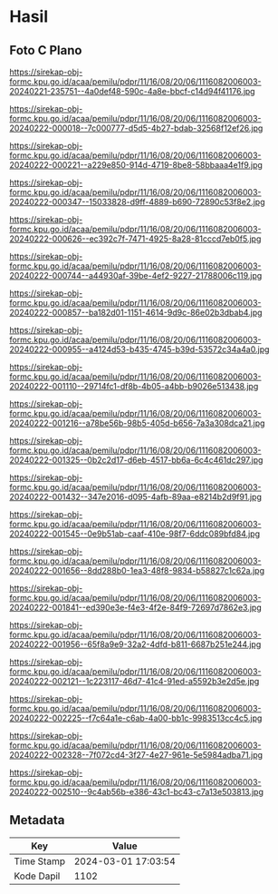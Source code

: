 # Hasil

## Foto C Plano

https://sirekap-obj-formc.kpu.go.id/acaa/pemilu/pdpr/11/16/08/20/06/1116082006003-20240221-235751--4a0def48-590c-4a8e-bbcf-c14d94f41176.jpg

https://sirekap-obj-formc.kpu.go.id/acaa/pemilu/pdpr/11/16/08/20/06/1116082006003-20240222-000018--7c000777-d5d5-4b27-bdab-32568f12ef26.jpg

https://sirekap-obj-formc.kpu.go.id/acaa/pemilu/pdpr/11/16/08/20/06/1116082006003-20240222-000221--a229e850-914d-4719-8be8-58bbaaa4e1f9.jpg

https://sirekap-obj-formc.kpu.go.id/acaa/pemilu/pdpr/11/16/08/20/06/1116082006003-20240222-000347--15033828-d9ff-4889-b690-72890c53f8e2.jpg

https://sirekap-obj-formc.kpu.go.id/acaa/pemilu/pdpr/11/16/08/20/06/1116082006003-20240222-000626--ec392c7f-7471-4925-8a28-81cccd7eb0f5.jpg

https://sirekap-obj-formc.kpu.go.id/acaa/pemilu/pdpr/11/16/08/20/06/1116082006003-20240222-000744--a44930af-39be-4ef2-9227-21788006c119.jpg

https://sirekap-obj-formc.kpu.go.id/acaa/pemilu/pdpr/11/16/08/20/06/1116082006003-20240222-000857--ba182d01-1151-4614-9d9c-86e02b3dbab4.jpg

https://sirekap-obj-formc.kpu.go.id/acaa/pemilu/pdpr/11/16/08/20/06/1116082006003-20240222-000955--a4124d53-b435-4745-b39d-53572c34a4a0.jpg

https://sirekap-obj-formc.kpu.go.id/acaa/pemilu/pdpr/11/16/08/20/06/1116082006003-20240222-001110--29714fc1-df8b-4b05-a4bb-b9026e513438.jpg

https://sirekap-obj-formc.kpu.go.id/acaa/pemilu/pdpr/11/16/08/20/06/1116082006003-20240222-001216--a78be56b-98b5-405d-b656-7a3a308dca21.jpg

https://sirekap-obj-formc.kpu.go.id/acaa/pemilu/pdpr/11/16/08/20/06/1116082006003-20240222-001325--0b2c2d17-d6eb-4517-bb6a-6c4c461dc297.jpg

https://sirekap-obj-formc.kpu.go.id/acaa/pemilu/pdpr/11/16/08/20/06/1116082006003-20240222-001432--347e2016-d095-4afb-89aa-e8214b2d9f91.jpg

https://sirekap-obj-formc.kpu.go.id/acaa/pemilu/pdpr/11/16/08/20/06/1116082006003-20240222-001545--0e9b51ab-caaf-410e-98f7-6ddc089bfd84.jpg

https://sirekap-obj-formc.kpu.go.id/acaa/pemilu/pdpr/11/16/08/20/06/1116082006003-20240222-001656--8dd288b0-1ea3-48f8-9834-b58827c1c62a.jpg

https://sirekap-obj-formc.kpu.go.id/acaa/pemilu/pdpr/11/16/08/20/06/1116082006003-20240222-001841--ed390e3e-f4e3-4f2e-84f9-72697d7862e3.jpg

https://sirekap-obj-formc.kpu.go.id/acaa/pemilu/pdpr/11/16/08/20/06/1116082006003-20240222-001956--65f8a9e9-32a2-4dfd-b811-6687b251e244.jpg

https://sirekap-obj-formc.kpu.go.id/acaa/pemilu/pdpr/11/16/08/20/06/1116082006003-20240222-002121--1c223117-46d7-41c4-91ed-a5592b3e2d5e.jpg

https://sirekap-obj-formc.kpu.go.id/acaa/pemilu/pdpr/11/16/08/20/06/1116082006003-20240222-002225--f7c64a1e-c6ab-4a00-bb1c-9983513cc4c5.jpg

https://sirekap-obj-formc.kpu.go.id/acaa/pemilu/pdpr/11/16/08/20/06/1116082006003-20240222-002328--7f072cd4-3f27-4e27-961e-5e5984adba71.jpg

https://sirekap-obj-formc.kpu.go.id/acaa/pemilu/pdpr/11/16/08/20/06/1116082006003-20240222-002510--9c4ab56b-e386-43c1-bc43-c7a13e503813.jpg


## Metadata

| Key        | Value               |
| ---------- | ------------------- |
| Time Stamp | 2024-03-01 17:03:54 |
| Kode Dapil | 1102                |



